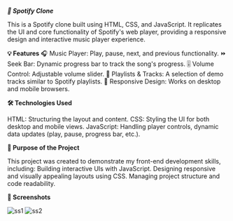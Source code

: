 _**🎵 Spotify Clone**_

This is a Spotify clone built using HTML, CSS, and JavaScript. It replicates the UI and core functionality of Spotify's web player, providing a responsive design and interactive music player experience.

**💡 Features**
🎧 Music Player: Play, pause, next, and previous functionality.
⏩ Seek Bar: Dynamic progress bar to track the song's progress.
🎚️ Volume Control: Adjustable volume slider.
🎼 Playlists & Tracks: A selection of demo tracks similar to Spotify playlists.
📱 Responsive Design: Works on desktop and mobile browsers.

**🛠️ Technologies Used**

HTML: Structuring the layout and content.
CSS: Styling the UI for both desktop and mobile views.
JavaScript: Handling player controls, dynamic data updates (play, pause, progress bar, etc.).

**🎯 Purpose of the Project**

This project was created to demonstrate my front-end development skills, including:
Building interactive UIs with JavaScript.
Designing responsive and visually appealing layouts using CSS.
Managing project structure and code readability.

**📸 Screenshots**

![ss1](https://github.com/user-attachments/assets/ff1f4cd7-f044-406a-9f7f-e8f4016644c7)
![ss2](https://github.com/user-attachments/assets/e204a642-802b-49f6-98f4-e76c928d5695)

